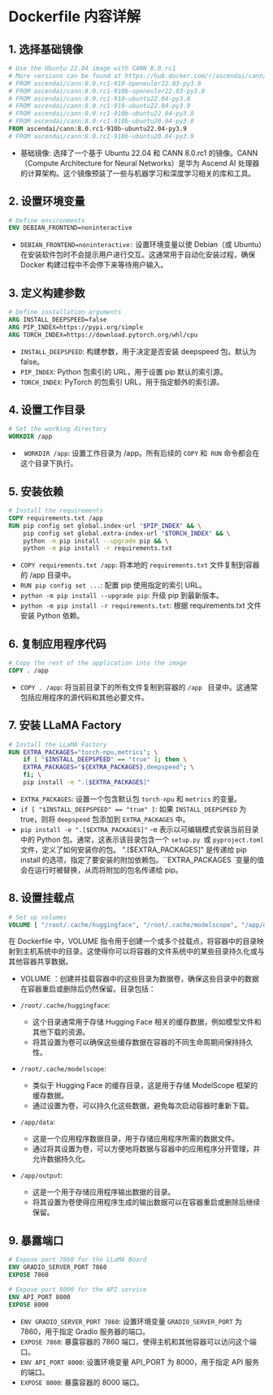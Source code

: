 # Dockerfile 内容详解

## 1. 选择基础镜像

```dockerfile
# Use the Ubuntu 22.04 image with CANN 8.0.rc1
# More versions can be found at https://hub.docker.com/r/ascendai/cann/tags
# FROM ascendai/cann:8.0.rc1-910-openeuler22.03-py3.8
# FROM ascendai/cann:8.0.rc1-910b-openeuler22.03-py3.8
# FROM ascendai/cann:8.0.rc1-910-ubuntu22.04-py3.8
# FROM ascendai/cann:8.0.rc1-910-ubuntu22.04-py3.9
# FROM ascendai/cann:8.0.rc1-910b-ubuntu22.04-py3.8
# FROM ascendai/cann:8.0.rc1-910b-ubuntu20.04-py3.8
FROM ascendai/cann:8.0.rc1-910b-ubuntu22.04-py3.9
# FROM ascendai/cann:8.0.rc1-910b-ubuntu20.04-py3.9
```

- 基础镜像: 选择了一个基于 Ubuntu 22.04 和 CANN 8.0.rc1 的镜像。CANN（Compute Architecture for Neural Networks）是华为 Ascend AI 处理器的计算架构。这个镜像预装了一些与机器学习和深度学习相关的库和工具。

## 2. 设置环境变量

```dockerfile
# Define environments
ENV DEBIAN_FRONTEND=noninteractive
```

- `DEBIAN_FRONTEND=noninteractive:` 设置环境变量以使 Debian（或 Ubuntu）在安装软件包时不会提示用户进行交互。这通常用于自动化安装过程，确保 Docker 构建过程中不会停下来等待用户输入。

## 3. 定义构建参数

```dockerfile
# Define installation arguments
ARG INSTALL_DEEPSPEED=false
ARG PIP_INDEX=https://pypi.org/simple
ARG TORCH_INDEX=https://download.pytorch.org/whl/cpu
```

- `INSTALL_DEEPSPEED`: 构建参数，用于决定是否安装 deepspeed 包。默认为 false。
- `PIP_INDEX`: Python 包索引的 URL，用于设置 pip 默认的索引源。
- `TORCH_INDEX`: PyTorch 的包索引 URL，用于指定额外的索引源。

## 4. 设置工作目录

```dockerfile
# Set the working directory
WORKDIR /app
```

- ` WORKDIR /app`: 设置工作目录为 /app。所有后续的 `COPY` 和` RUN` 命令都会在这个目录下执行。

## 5. 安装依赖

```dockerfile
# Install the requirements
COPY requirements.txt /app
RUN pip config set global.index-url "$PIP_INDEX" && \
    pip config set global.extra-index-url "$TORCH_INDEX" && \
    python -m pip install --upgrade pip && \
    python -m pip install -r requirements.txt
```

- `COPY requirements.txt /app`: 将本地的 `requirements.txt` 文件复制到容器的 /app 目录中。
- `RUN pip config set ...`: 配置 pip 使用指定的索引 URL。
- `python -m pip install --upgrade pip`: 升级 pip 到最新版本。
- `python -m pip install -r requirements.txt`: 根据 requirements.txt 文件安装 Python 依赖。

## 6. 复制应用程序代码

```dockerfile
# Copy the rest of the application into the image
COPY . /app
```

- `COPY . /app`: 将当前目录下的所有文件复制到容器的 `/app ` 目录中。这通常包括应用程序的源代码和其他必要文件。

## 7. 安装 LLaMA Factory

```dockerfile
# Install the LLaMA Factory
RUN EXTRA_PACKAGES="torch-npu,metrics"; \
    if [ "$INSTALL_DEEPSPEED" == "true" ]; then \
    EXTRA_PACKAGES="${EXTRA_PACKAGES},deepspeed"; \
    fi; \
    pip install -e ".[$EXTRA_PACKAGES]"
```

- `EXTRA_PACKAGES`: 设置一个包含默认包 `torch-npu` 和 `metrics` 的变量。
- `if [ "$INSTALL_DEEPSPEED" == "true" ]`: 如果 `INSTALL_DEEPSPEED` 为 true，则将 `deepspeed` 包添加到 `EXTRA_PACKAGES` 中。
- `pip install -e ".[$EXTRA_PACKAGES]"`
  -e 表示以可编辑模式安装当前目录中的 Python 包。通常，这表示该目录包含一个 `setup.py `或 `pyproject.toml` 文件，定义了如何安装你的包。
  ".\[$EXTRA_PACKAGES\]" 是传递给 pip install 的选项，指定了要安装的附加依赖包。\`\`EXTRA_PACKAGES \`变量的值会在运行时被替换，从而将附加的包名传递给 pip。

## 8. 设置挂载点

```dockerfile
# Set up volumes
VOLUME [ "/root/.cache/huggingface", "/root/.cache/modelscope", "/app/data", "/app/output" ]
```

在 Dockerfile 中，VOLUME 指令用于创建一个或多个挂载点，将容器中的目录映射到主机系统中的目录。这使得你可以将容器的文件系统中的某些目录持久化或与其他容器共享数据。

- VOLUME ：创建并挂载容器中的这些目录为数据卷，确保这些目录中的数据在容器重启或删除后仍然保留。目录包括：

- `/root/.cache/huggingface`:

  - 这个目录通常用于存储 Hugging Face 相关的缓存数据，例如模型文件和其他下载的资源。
  - 将其设置为卷可以确保这些缓存数据在容器的不同生命周期间保持持久性。

- `/root/.cache/modelscope`:

  - 类似于 Hugging Face 的缓存目录，这是用于存储 ModelScope 框架的缓存数据。
  - 通过设置为卷，可以持久化这些数据，避免每次启动容器时重新下载。

- `/app/data`:

  - 这是一个应用程序数据目录，用于存储应用程序所需的数据文件。
  - 通过将其设置为卷，可以方便地将数据与容器中的应用程序分开管理，并允许数据持久化。

- `/app/output`:

  - 这是一个用于存储应用程序输出数据的目录。
  - 将其设置为卷使得应用程序生成的输出数据可以在容器重启或删除后继续保留。

## 9. 暴露端口

```dockerfile
# Expose port 7860 for the LLaMA Board
ENV GRADIO_SERVER_PORT 7860
EXPOSE 7860

# Expose port 8000 for the API service
ENV API_PORT 8000
EXPOSE 8000
```

- `ENV GRADIO_SERVER_PORT 7860`: 设置环境变量 `GRADIO_SERVER_PORT` 为 7860，用于指定 Gradio 服务器的端口。
- `EXPOSE 7860`: 暴露容器的 7860 端口，使得主机和其他容器可以访问这个端口。
- `ENV API_PORT 8000`: 设置环境变量 API_PORT 为 8000，用于指定 API 服务的端口。
- `EXPOSE 8000`: 暴露容器的 8000 端口。
